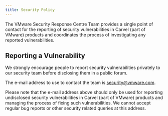 ```yaml
---
title: Security Policy
---
```


The VMware Security Response Centre Team provides a single point of contact for the reporting of security vulnerabilities in Carvel (part of VMware) products and coordinates the process of investigating any reported vulnerabilities.

## Reporting a Vulnerability

We strongly encourage people to report security vulnerabilities privately to our security team before disclosing them in a public forum.

The e-mail address to use to contact the team is security@vmware.com.

Please note that the e-mail address above should only be used for reporting undisclosed security vulnerabilities in Carvel (part of VMware) products and managing the process of fixing such vulnerabilities. We cannot accept regular bug reports or other security related queries at this address.